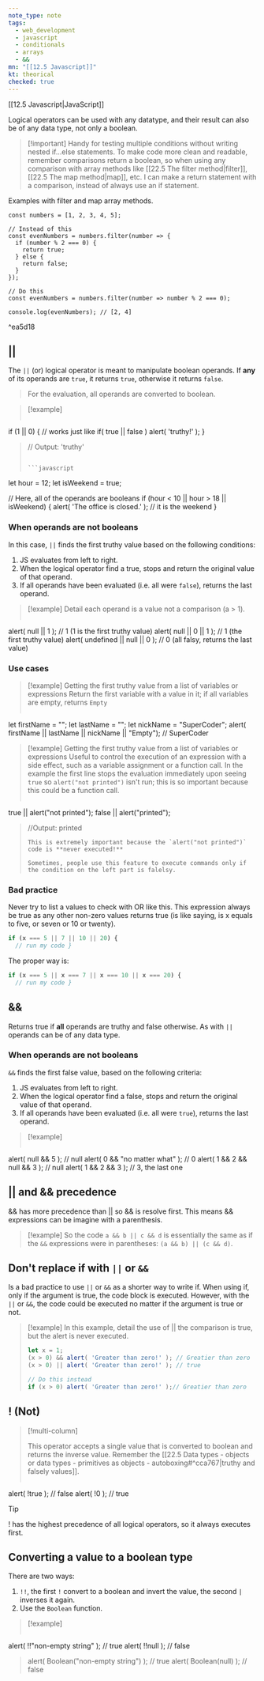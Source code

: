 ```yaml
---
note_type: note
tags:
  - web_development
  - javascript
  - conditionals
  - arrays
  - &&
mn: "[[12.5 Javascript]]"
kt: theorical
checked: true
---
```

[[12.5 Javascript|JavaScript]]

Logical operators can be used with any datatype, and their result can also be of any data type, not only a boolean.

>[!important]  Handy for testing multiple conditions without writing nested if...else statements.
>To make code more clean and readable, remember comparisons return a boolean, so when using any comparison with array methods like [[22.5 The filter method|filter]], [[22.5 The map method|map]], etc. I can make a return statement with a comparison, instead of always use an if statement. 

Examples with filter and map array methods. 
```JS
const numbers = [1, 2, 3, 4, 5];

// Instead of this
const evenNumbers = numbers.filter(number => {
  if (number % 2 === 0) {
    return true;
  } else {
    return false;
  }
});

// Do this
const evenNumbers = numbers.filter(number => number % 2 === 0);

console.log(evenNumbers); // [2, 4]

```

^ea5d18

## ||
The `||` (or) logical operator is meant to manipulate boolean operands. If **any** of its operands are `true`, it returns `true`, otherwise it returns `false`.

>For the evaluation, all operands are converted to boolean.

>[!example]
>```javascript
if (1 || 0) { // works just like if( true || false )
  alert( 'truthy!' );
}
>// Output: 'truthy'
>```
>
>```javascript
let hour = 12;
let isWeekend = true;
>
// Here, all of the operands are booleans
if (hour < 10 || hour > 18 || isWeekend) {
  alert( 'The office is closed.' ); // it is the weekend
}
### When operands are not booleans
In this case, `||` finds the first truthy value based on the following conditions:

1. JS evaluates from left to right.
2. When the logical operator find a true, stops and return the original value of that operand.
3. If all operands have been evaluated (i.e. all were `false`), returns the last operand.

>[!example]
>Detail each operand is a value not a comparison (a > 1).
>```javascript
alert( null || 1 ); // 1 (1 is the first truthy value)
alert( null || 0 || 1 ); // 1 (the first truthy value)
alert( undefined || null || 0 ); // 0 (all falsy, returns the last value)

### Use cases
>[!example] Getting the first truthy value from a list of variables or expressions
>Return the first variable with a value in it; if all variables are empty, returns `Empty`
>```javascript
let firstName = "";
let lastName = "";
let nickName = "SuperCoder";
alert( firstName || lastName || nickName || "Empty"); // SuperCoder

>[!example] Getting the first truthy value from a list of variables or expressions
>Useful to control the execution of an expression with a side effect, such as a variable assignment or a function call. In the example the first line stops the evaluation immediately upon seeing `true` so `alert("not printed")` isn't run; this is so important because this could be a function call.
>```javascript
true || alert("not printed");
false || alert("printed");
>//Output: printed
>```
>This is extremely important because the `alert("not printed")` code is **never executed!**
>
>Sometimes, people use this feature to execute commands only if the condition on the left part is falelsy.

### Bad practice
Never try to list a values to check with OR like this. This expression always be true as any other non-zero values returns true (is like saying, is x equals to five, or seven or 10 or twenty). 

```javascript
if (x === 5 || 7 || 10 || 20) {
  // run my code }
```

The proper way is:

```javascript
if (x === 5 || x === 7 || x === 10 || x === 20) {
  // run my code }
```
## &&
Returns true if **all** operands are truthy and false otherwise. As with `||` operands can be of any data type. 
### When operands are not booleans
`&&` finds the first false value, based on the following criteria: 


1. JS evaluates from left to right.
2. When the logical operator find a false, stops and return the original value of that operand.
3. If all operands have been evaluated (i.e. all were `true`), returns the last operand.

>[!example]
>```javascript
alert( null && 5 ); // null
alert( 0 && "no matter what" ); // 0
alert( 1 && 2 && null && 3 ); // null
alert( 1 && 2 && 3 ); // 3, the last one
## || and && precedence
&& has more precedence than || so && is resolve first. This means && expressions can be imagine with a parenthesis.

>[!example]
>So the code `a && b || c && d` is essentially the same as if the `&&` expressions were in parentheses: `(a && b) || (c && d)`.
## Don't replace if with `||` or `&&`
Is a bad practice to use `||` or `&&` as a shorter way to write if. When using if, only if the argument is true, the code block is executed. However, with the `||` or `&&`, the code could be executed no matter if the argument is true or not.

>[!example]
>In this example, detail the use of || the comparison is true, but the alert is never executed. 
>```javascript
>let x = 1;
>(x > 0) && alert( 'Greater than zero!' ); // Greatier than zero
>(x > 0) || alert( 'Greater than zero!' ); // true
>
>// Do this instead
>if (x > 0) alert( 'Greater than zero!' );// Greatier than zero
## ! (Not)
>[!multi-column]
>
>This operator accepts a single value that is converted to boolean and returns the inverse value. Remember the [[22.5 Data types - objects or data types -  primitives as objects - autoboxing#^cca767|truthy and falsely values]].
>
>```javascript
alert( !true ); // false
alert( !0 ); // true

>[!tip]
>! has the highest precedence of all logical operators, so it always executes first. 
## Converting a value to a boolean type
There are two ways:
1. `!!`, the first `!` convert to a boolean and invert the value, the second `|` inverses it again. 
2. Use the `Boolean` function.

>[!example]
>```javascript
alert( !!"non-empty string" ); // true
alert( !!null ); // false
>alert( Boolean("non-empty string") ); // true
alert( Boolean(null) ); // false
